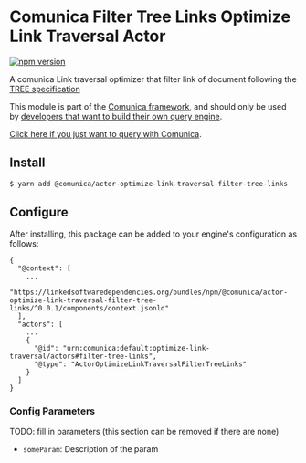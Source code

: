 # Comunica Filter Tree Links Optimize Link Traversal Actor

[![npm version](https://badge.fury.io/js/%40comunica%2Factor-optimize-link-traversal-filter-tree-links.svg)](https://www.npmjs.com/package/@comunica/actor-optimize-link-traversal-filter-tree-links)

A comunica Link traversal optimizer that filter link of document following the [TREE specification](https://treecg.github.io/specification/)

This module is part of the [Comunica framework](https://github.com/comunica/comunica),
and should only be used by [developers that want to build their own query engine](https://comunica.dev/docs/modify/).

[Click here if you just want to query with Comunica](https://comunica.dev/docs/query/).

## Install

```bash
$ yarn add @comunica/actor-optimize-link-traversal-filter-tree-links
```

## Configure

After installing, this package can be added to your engine's configuration as follows:
```text
{
  "@context": [
    ...
    "https://linkedsoftwaredependencies.org/bundles/npm/@comunica/actor-optimize-link-traversal-filter-tree-links/^0.0.1/components/context.jsonld"  
  ],
  "actors": [
    ...
    {
      "@id": "urn:comunica:default:optimize-link-traversal/actors#filter-tree-links",
      "@type": "ActorOptimizeLinkTraversalFilterTreeLinks"
    }
  ]
}
```

### Config Parameters

TODO: fill in parameters (this section can be removed if there are none)

* `someParam`: Description of the param
